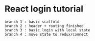 # React login tutorial

    branch 1 : basic scaffold
    branch 2 : header + routing finished
    branch 3 : basic login with local state
    branch 4 : move state to redux/connect
